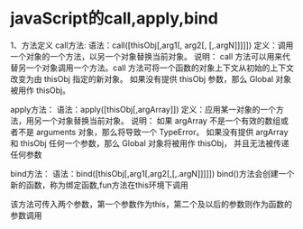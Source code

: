 # javaScript的call,apply,bind

1、方法定义
call方法:
语法：call([thisObj[,arg1[, arg2[,   [,.argN]]]]])
定义：调用一个对象的一个方法，以另一个对象替换当前对象。
说明：
call 方法可以用来代替另一个对象调用一个方法。call 方法可将一个函数的对象上下文从初始的上下文改变为由 thisObj 指定的新对象。
如果没有提供 thisObj 参数，那么 Global 对象被用作 thisObj。

apply方法：
语法：apply([thisObj[,argArray]])
定义：应用某一对象的一个方法，用另一个对象替换当前对象。
说明：
如果 argArray 不是一个有效的数组或者不是 arguments 对象，那么将导致一个 TypeError。
如果没有提供 argArray 和 thisObj 任何一个参数，那么 Global 对象将被用作 thisObj， 并且无法被传递任何参数

bind方法：
语法：bind([thisObj[,arg1[,arg2[,[,.argN]]]]])
bind()方法会创建一个新的函数，称为绑定函数,fun方法在this环境下调用

该方法可传入两个参数，第一个参数作为this，第二个及以后的参数则作为函数的参数调用
